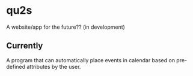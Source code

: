 # qu2s

A website/app for the future??
(in development)

## Currently

A program that can automatically place events in calendar based on pre-defined attributes by the user.
